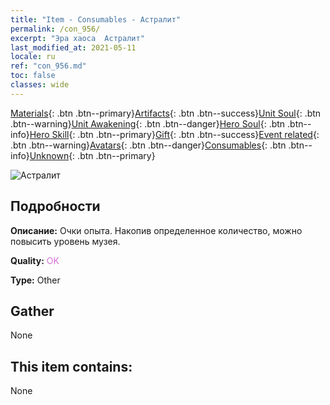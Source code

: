 ```yaml
---
title: "Item - Consumables - Астралит"
permalink: /con_956/
excerpt: "Эра хаоса  Астралит"
last_modified_at: 2021-05-11
locale: ru
ref: "con_956.md"
toc: false
classes: wide
---
```

 [Materials](/ItemsRU/){: .btn .btn--primary}[Artifacts](/ItemsRU/Artifacts/){: .btn .btn--success}[Unit Soul](/ItemsRU/UnitSoul/){: .btn .btn--warning}[Unit Awakening](/ItemsRU/UnitAwakening/){: .btn .btn--danger}[Hero Soul](/ItemsRU/HeroSoul/){: .btn .btn--info}[Hero Skill](/ItemsRU/HeroSkill/){: .btn .btn--primary}[Gift](/ItemsRU/Gift/){: .btn .btn--success}[Event related](/ItemsRU/Events/){: .btn .btn--warning}[Avatars](/ItemsRU/Avatars/){: .btn .btn--danger}[Consumables](/ItemsRU/Consumables/){: .btn .btn--info}[Unknown](/ItemsRU/Unknown/){: .btn .btn--primary}

 ![Астралит](/images/t/i_40051.png)

## Подробности
 **Описание:** Очки опыта. Накопив определенное количество, можно повысить уровень музея.

 **Quality:** <span style="color: #DA70D6">OK</span>

 **Type:** Other

## Gather

  None

## This item contains:

  None

